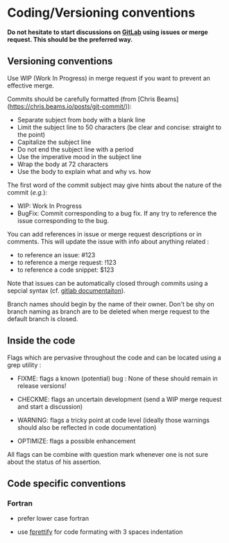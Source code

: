 # Coding/Versioning conventions

**Do not hesitate to start discussions on [GitLab](https://gitlab.inria.fr/charms/ComPASS) using issues or merge request. This should be the preferred way.** 

## Versioning conventions

Use WIP (Work In Progress) in merge request if you want to prevent an effective merge.

Commits should be carefully formatted (from [Chris Beams] (https://chris.beams.io/posts/git-commit/)):
  * Separate subject from body with a blank line
  * Limit the subject line to 50 characters (be clear and concise: straight to the point)
  * Capitalize the subject line
  * Do not end the subject line with a period
  * Use the imperative mood in the subject line
  * Wrap the body at 72 characters
  * Use the body to explain what and why vs. how


The first word of the commit subject may give hints about the nature of the commit (*e.g.*):

  * WIP: Work In Progress
  * BugFix: Commit corresponding to a bug fix. If any try to reference the issue corresponding to the bug.

You can add references in issue or merge request descriptions or in comments. This will update the issue with info about anything related :
  * to reference an issue: #123
  * to reference a merge request: !123
  * to reference a code snippet: $123

Note that issues can be automatically closed through commits using a sepcial syntax (cf. [gitlab documentaiton](https://docs.gitlab.com/ee/user/project/issues/automatic_issue_closing.html)).
  
Branch names should begin by the name of their owner. Don't be shy on branch naming as branch are to be deleted when merge request to the default branch is closed.

## Inside the code

Flags which are pervasive throughout the code and can be located using a grep utility :

  * FIXME: flags a known (potential) bug : None of these should remain in release versions!
  
  * CHECKME: flags an uncertain development (send a WIP merge request and start a discussion)

  * WARNING: flags a tricky point at code level (ideally those warnings should also be reflected in code documentation)
  
  * OPTIMIZE: flags a possible enhancement
  

All flags can be combine with question mark whenever one is not sure about the status of his assertion.

## Code specific conventions

### Fortran

* prefer lower case fortran

* use [fprettify](https://github.com/pseewald/fprettify) for code formating with 3 spaces indentation 





